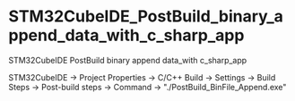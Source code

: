 # STM32CubeIDE_PostBuild_binary_append_data_with_c_sharp_app
STM32CubeIDE PostBuild binary append data_with c_sharp_app

STM32CubeIDE -> Project Properties -> C/C++ Build -> Settings -> Build Steps -> Post-build steps -> Command -> "./PostBuild_BinFile_Append.exe"
